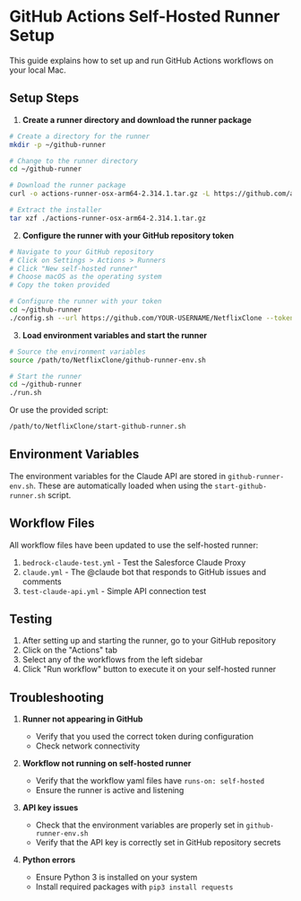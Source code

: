 # GitHub Actions Self-Hosted Runner Setup

This guide explains how to set up and run GitHub Actions workflows on your local Mac.

## Setup Steps

1. **Create a runner directory and download the runner package**

```bash
# Create a directory for the runner
mkdir -p ~/github-runner

# Change to the runner directory
cd ~/github-runner

# Download the runner package
curl -o actions-runner-osx-arm64-2.314.1.tar.gz -L https://github.com/actions/runner/releases/download/v2.314.1/actions-runner-osx-arm64-2.314.1.tar.gz

# Extract the installer
tar xzf ./actions-runner-osx-arm64-2.314.1.tar.gz
```

2. **Configure the runner with your GitHub repository token**

```bash
# Navigate to your GitHub repository
# Click on Settings > Actions > Runners
# Click "New self-hosted runner"
# Choose macOS as the operating system
# Copy the token provided

# Configure the runner with your token
cd ~/github-runner
./config.sh --url https://github.com/YOUR-USERNAME/NetflixClone --token YOUR_TOKEN
```

3. **Load environment variables and start the runner**

```bash
# Source the environment variables
source /path/to/NetflixClone/github-runner-env.sh

# Start the runner
cd ~/github-runner
./run.sh
```

Or use the provided script:

```bash
/path/to/NetflixClone/start-github-runner.sh
```

## Environment Variables

The environment variables for the Claude API are stored in `github-runner-env.sh`. These are automatically loaded when using the `start-github-runner.sh` script.

## Workflow Files

All workflow files have been updated to use the self-hosted runner:

1. `bedrock-claude-test.yml` - Test the Salesforce Claude Proxy
2. `claude.yml` - The @claude bot that responds to GitHub issues and comments
3. `test-claude-api.yml` - Simple API connection test

## Testing

1. After setting up and starting the runner, go to your GitHub repository
2. Click on the "Actions" tab
3. Select any of the workflows from the left sidebar
4. Click "Run workflow" button to execute it on your self-hosted runner

## Troubleshooting

1. **Runner not appearing in GitHub**
   - Verify that you used the correct token during configuration
   - Check network connectivity

2. **Workflow not running on self-hosted runner**
   - Verify that the workflow yaml files have `runs-on: self-hosted`
   - Ensure the runner is active and listening

3. **API key issues**
   - Check that the environment variables are properly set in `github-runner-env.sh`
   - Verify that the API key is correctly set in GitHub repository secrets

4. **Python errors**
   - Ensure Python 3 is installed on your system
   - Install required packages with `pip3 install requests`